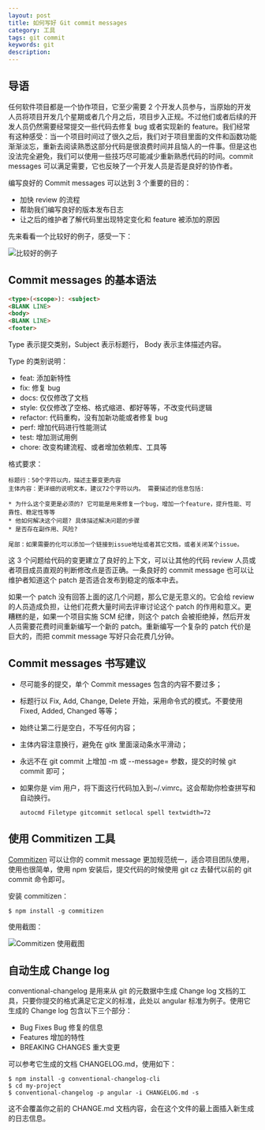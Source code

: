 ```yaml
---
layout: post
title: 如何写好 Git commit messages
category: 工具
tags: git commit
keywords: git
description:
---
```



## 导语

任何软件项目都是一个协作项目，它至少需要 2 个开发人员参与，当原始的开发人员将项目开发几个星期或者几个月之后，项目步入正规。不过他们或者后续的开发人员仍然需要经常提交一些代码去修复 bug 或者实现新的 feature。我们经常有这种感受：当一个项目时间过了很久之后，我们对于项目里面的文件和函数功能渐渐淡忘，重新去阅读熟悉这部分代码是很浪费时间并且恼人的一件事。但是这也没法完全避免，我们可以使用一些技巧尽可能减少重新熟悉代码的时间。commit messages 可以满足需要，它也反映了一个开发人员是否是良好的协作者。

编写良好的 Commit messages 可以达到 3 个重要的目的：

* 加快 review 的流程
* 帮助我们编写良好的版本发布日志
* 让之后的维护者了解代码里出现特定变化和 feature 被添加的原因

先来看看一个比较好的例子，感受一下：

![比较好的例子](http://7tszky.com1.z0.glb.clouddn.com/FkeduEr4q7SivzPSQSqLhxa5K7L8)

## Commit messages 的基本语法

```html
<type>(<scope>): <subject>
<BLANK LINE>
<body>
<BLANK LINE>
<footer>
```

Type 表示提交类别，Subject 表示标题行， Body 表示主体描述内容。

Type 的类别说明：

* feat: 添加新特性
* fix: 修复 bug
* docs: 仅仅修改了文档
* style: 仅仅修改了空格、格式缩进、都好等等，不改变代码逻辑
* refactor: 代码重构，没有加新功能或者修复 bug
* perf: 增加代码进行性能测试
* test: 增加测试用例
* chore: 改变构建流程、或者增加依赖库、工具等

格式要求：

```
标题行：50个字符以内，描述主要变更内容
主体内容：更详细的说明文本，建议72个字符以内。 需要描述的信息包括:

* 为什么这个变更是必须的? 它可能是用来修复一个bug，增加一个feature，提升性能、可靠性、稳定性等等
* 他如何解决这个问题? 具体描述解决问题的步骤
* 是否存在副作用、风险? 

尾部：如果需要的化可以添加一个链接到issue地址或者其它文档，或者关闭某个issue。
```

这 3 个问题给代码的变更建立了良好的上下文，可以让其他的代码 review 人员或者项目成员直观的判断修改点是否正确。一条良好的 commit message 也可以让维护者知道这个 patch 是否适合发布到稳定的版本中去。

如果一个 patch 没有回答上面的这几个问题，那么它是无意义的。它会给 review 的人员造成负担，让他们花费大量时间去评审讨论这个 patch 的作用和意义。更糟糕的是，如果一个项目实施 SCM 纪律，则这个 patch 会被拒绝掉，然后开发人员需要花费时间重新编写一个新的 patch。重新编写一个复杂的 patch 代价是巨大的，而把 commit message 写好只会花费几分钟。

## Commit messages 书写建议

* 尽可能多的提交，单个 Commit messages 包含的内容不要过多；
* 标题行以 Fix, Add, Change, Delete 开始，采用命令式的模式。不要使用 Fixed, Added, Changed 等等；
* 始终让第二行是空白，不写任何内容；
* 主体内容注意换行，避免在 gitk 里面滚动条水平滑动；
* 永远不在 git commit 上增加 -m 或 --message= 参数，提交的时候 git commit 即可；
* 如果你是 vim 用户，将下面这行代码加入到~/.vimrc。这会帮助你检查拼写和自动换行。

    ```shell
    autocmd Filetype gitcommit setlocal spell textwidth=72
    ```

## 使用 Commitizen 工具

[Commitizen](https://github.com/commitizen/cz-cli) 可以让你的 commit message 更加规范统一，适合项目团队使用，使用也很简单，使用 npm 安装后，提交代码的时候使用 git cz 去替代以前的 git commit 命令即可。

安装 commitizen：

```shell
$ npm install -g commitizen
```

使用截图：

![Commitizen 使用截图](http://images2015.cnblogs.com/blog/1030776/201702/1030776-20170221140646085-381664858.png)

## 自动生成 Change log

conventional-changelog 是用来从 git 的元数据中生成 Change log 文档的工具，只要你提交的格式满足它定义的标准，此处以 angular 标准为例子。使用它生成的 Change log 包含以下三个部分：

* Bug Fixes Bug 修复的信息
* Features 增加的特性
* BREAKING CHANGES 重大变更

可以参考它生成的文档 CHANGELOG.md，使用如下：

```shell
$ npm install -g conventional-changelog-cli
$ cd my-project
$ conventional-changelog -p angular -i CHANGELOG.md -s
```

这不会覆盖你之前的 CHANGE.md 文档内容，会在这个文件的最上面插入新生成的日志信息。

